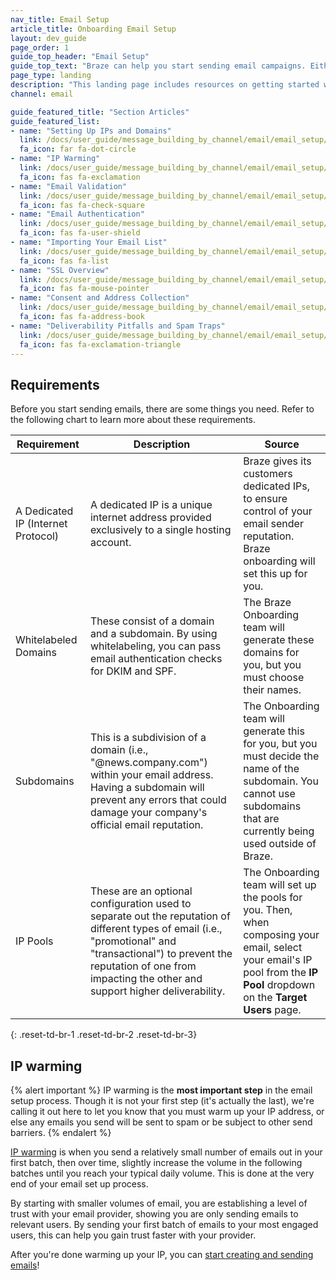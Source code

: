 ```yaml
---
nav_title: Email Setup
article_title: Onboarding Email Setup
layout: dev_guide
page_order: 1
guide_top_header: "Email Setup"
guide_top_text: "Braze can help you start sending email campaigns. Either follow our guides or check out our <a href='https://learning.braze.com/email-onboarding-for-pro-and-enterprise-achieving-high-deliverability' target='_blank'>Email Onboarding</a> Braze Learning course."
page_type: landing
description: "This landing page includes resources on getting started with email campaigns including setting up your IPs and domains, IP warming, email validation, and more."
channel: email

guide_featured_title: "Section Articles"
guide_featured_list:
- name: "Setting Up IPs and Domains"
  link: /docs/user_guide/message_building_by_channel/email/email_setup/setting_up_ips_and_domains/
  fa_icon: far fa-dot-circle
- name: "IP Warming"
  link: /docs/user_guide/message_building_by_channel/email/email_setup/ip_warming/
  fa_icon: fas fa-exclamation
- name: "Email Validation"
  link: /docs/user_guide/message_building_by_channel/email/email_setup/email_validation/
  fa_icon: fas fa-check-square
- name: "Email Authentication"
  link: /docs/user_guide/message_building_by_channel/email/email_setup/authentication/
  fa_icon: fas fa-user-shield
- name: "Importing Your Email List"
  link: /docs/user_guide/message_building_by_channel/email/email_setup/import_your_email_list/
  fa_icon: fas fa-list
- name: "SSL Overview"
  link: /docs/user_guide/message_building_by_channel/email/email_setup/ssl/
  fa_icon: fas fa-mouse-pointer
- name: "Consent and Address Collection"
  link: /docs/user_guide/message_building_by_channel/email/email_setup/consent_and_address_collection/
  fa_icon: fas fa-address-book
- name: "Deliverability Pitfalls and Spam Traps"
  link: /docs/user_guide/message_building_by_channel/email/email_setup/deliverability_pitfalls_and_spam_traps/
  fa_icon: fas fa-exclamation-triangle
---
```


## Requirements

Before you start sending emails, there are some things you need. Refer to the following chart to learn more about these requirements.

| Requirement | Description | Source |
|---|---|---|
| A Dedicated IP (Internet Protocol)| A dedicated IP is a unique internet address provided exclusively to a single hosting account. | Braze gives its customers dedicated IPs, to ensure control of your email sender reputation. Braze onboarding will set this up for you.|
| Whitelabeled Domains | These consist of a domain and a subdomain. By using whitelabeling, you can pass email authentication checks for DKIM and SPF. | The Braze Onboarding team will generate these domains for you, but you must choose their names. |
| Subdomains | This is a subdivision of a domain (i.e., "@news.company.com") within your email address. Having a subdomain will prevent any errors that could damage your company's official email reputation. | The Onboarding team will generate this for you, but you must decide the name of the subdomain. You cannot use subdomains that are currently being used outside of Braze. |
| IP Pools | These are an optional configuration used to separate out the reputation of different types of email (i.e., "promotional" and "transactional") to prevent the reputation of one from impacting the other and support higher deliverability. | The Onboarding team will set up the pools for you. Then, when composing your email, select your email's IP pool from the **IP Pool** dropdown on the **Target Users** page.|
{: .reset-td-br-1 .reset-td-br-2 .reset-td-br-3}

## IP warming

{% alert important %}
IP warming is the **most important step** in the email setup process. Though it is not your first step (it's actually the last), we're calling it out here to let you know that you must warm up your IP address, or else any emails you send will be sent to spam or be subject to other send barriers.
{% endalert %}

[IP warming]({{site.baseurl}}/user_guide/message_building_by_channel/email/email_setup/ip_warming/) is when you send a relatively small number of emails out in your first batch, then over time, slightly increase the volume in the following batches until you reach your typical daily volume. This is done at the very end of your email set up process.

By starting with smaller volumes of email, you are establishing a level of trust with your email provider, showing you are only sending emails to relevant users. By sending your first batch of emails to your most engaged users, this can help you gain trust faster with your provider.

After you're done warming up your IP, you can [start creating and sending emails]({{site.baseurl}}/user_guide/message_building_by_channel/email/html_editor/creating_an_email_campaign/)!

<br><br>
